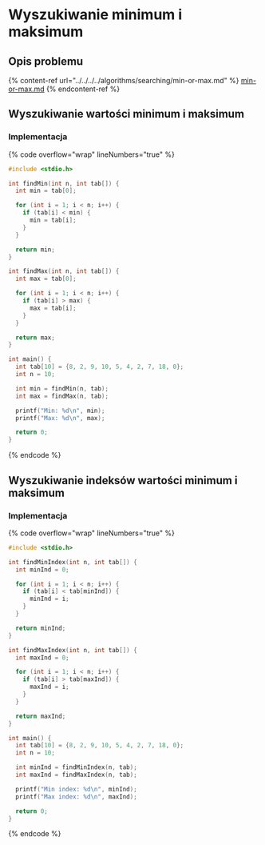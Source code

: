 # Wyszukiwanie minimum i maksimum

## Opis problemu

{% content-ref url="../../../../algorithms/searching/min-or-max.md" %}
[min-or-max.md](../../../../algorithms/searching/min-or-max.md)
{% endcontent-ref %}

## Wyszukiwanie wartości minimum i maksimum

### Implementacja

{% code overflow="wrap" lineNumbers="true" %}
```c
#include <stdio.h>

int findMin(int n, int tab[]) {
  int min = tab[0];

  for (int i = 1; i < n; i++) {
    if (tab[i] < min) {
      min = tab[i];
    }
  }

  return min;
}

int findMax(int n, int tab[]) {
  int max = tab[0];

  for (int i = 1; i < n; i++) {
    if (tab[i] > max) {
      max = tab[i];
    }
  }

  return max;
}

int main() {
  int tab[10] = {8, 2, 9, 10, 5, 4, 2, 7, 18, 0};
  int n = 10;

  int min = findMin(n, tab);
  int max = findMax(n, tab);

  printf("Min: %d\n", min);
  printf("Max: %d\n", max);

  return 0;
}
```
{% endcode %}

## Wyszukiwanie indeksów wartości minimum i maksimum

### Implementacja

{% code overflow="wrap" lineNumbers="true" %}
```c
#include <stdio.h>

int findMinIndex(int n, int tab[]) {
  int minInd = 0;

  for (int i = 1; i < n; i++) {
    if (tab[i] < tab[minInd]) {
      minInd = i;
    }
  }

  return minInd;
}

int findMaxIndex(int n, int tab[]) {
  int maxInd = 0;

  for (int i = 1; i < n; i++) {
    if (tab[i] > tab[maxInd]) {
      maxInd = i;
    }
  }

  return maxInd;
}

int main() {
  int tab[10] = {8, 2, 9, 10, 5, 4, 2, 7, 18, 0};
  int n = 10;

  int minInd = findMinIndex(n, tab);
  int maxInd = findMaxIndex(n, tab);

  printf("Min index: %d\n", minInd);
  printf("Max index: %d\n", maxInd);

  return 0;
}
```
{% endcode %}
